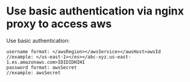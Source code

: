<h1>Use basic authentication via nginx proxy to access aws</h1>

Use basic authentication:
```
username format: </awsRegion></awsService></awsHost>awsId
//example: </us-east-1></es></abc-xyz.us-east-1.es.amazonaws.com>IDIDIDHIHI
password format: awsSecret
//example: awsSecret
```